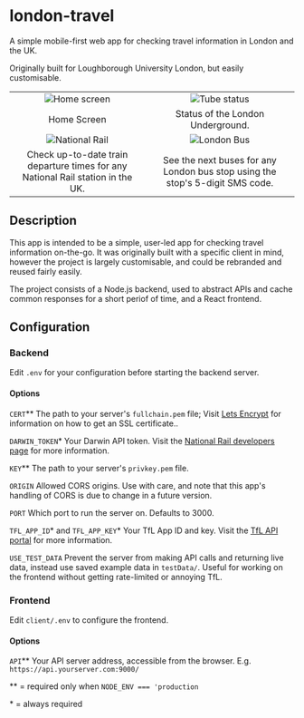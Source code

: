 # london-travel
A simple mobile-first web app for checking travel information in London and the UK.

Originally built for Loughborough University London, but easily customisable.

| | |
|:-------------------------:|:-------------------------:|
| ![Home screen](https://raw.githubusercontent.com/jonlinnell/london-travel/master/docs/screenshot_main.png) | ![Tube status](https://raw.githubusercontent.com/jonlinnell/london-travel/master/docs/screenshot_tube.png)|
| Home Screen | Status of the London Underground. |
|![National Rail](https://raw.githubusercontent.com/jonlinnell/london-travel/master/docs/screenshot_rail.png) | ![London Bus](https://raw.githubusercontent.com/jonlinnell/london-travel/master/docs/screenshot_bus.png)|
| Check up-to-date train departure times for any National Rail station in the UK. | See the next buses for any London bus stop using the stop's 5-digit SMS code. |

## Description
This app is intended to be a simple, user-led app for checking travel information on-the-go. It was originally built with a specific client in mind, however the project is largely customisable, and could be rebranded and reused fairly easily.

The project consists of a Node.js backend, used to abstract APIs and cache common responses for a short periof of time, and a React frontend.

## Configuration
### Backend
Edit `.env` for your configuration before starting the backend server.
#### Options
`CERT`\*\*
The path to your server's `fullchain.pem` file; Visit [Lets Encrypt](https://letsencrypt.org/) for information on how to get an SSL certificate..

`DARWIN_TOKEN`\* Your Darwin API token. Visit the [National Rail developers page](http://www.nationalrail.co.uk/100296.aspx) for more information.

`KEY`\*\*
The path to your server's `privkey.pem` file.

`ORIGIN`
Allowed CORS origins. Use with care, and note that this app's handling of CORS is due to change in a future version.

`PORT`
Which port to run the server on. Defaults to 3000.

`TFL_APP_ID`\* and `TFL_APP_KEY`\*
Your TfL App ID and key. Visit the [TfL API portal](https://api.tfl.gov.uk/) for more information.

`USE_TEST_DATA`
Prevent the server from making API calls and returning live data, instead use saved example data in `testData/`. Useful for working on the frontend without getting rate-limited or annoying TfL.

### Frontend
Edit `client/.env` to configure the frontend.
#### Options
`API`\*\* Your API server address, accessible from the browser. E.g. `https://api.yourserver.com:9000/`


\*\* = required only when `NODE_ENV === 'production`

\* = always required
